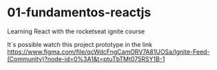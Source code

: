 # 01-fundamentos-reactjs
Learning React with the rocketseat ignite course

It`s possible watch this project prototype in the link https://www.figma.com/file/qcWdcFngCamORV7A81UOSa/Ignite-Feed-(Community)?node-id=0%3A1&t=ptuTbTMt075RSY1B-1